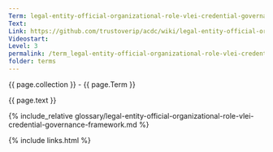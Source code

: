```yaml
---
Term: legal-entity-official-organizational-role-vlei-credential-governance-framework
Text: 
Link: https://github.com/trustoverip/acdc/wiki/legal-entity-official-organizational-role-vlei-credential-governance-framework
Videostart: 
Level: 3
permalink: /term_legal-entity-official-organizational-role-vlei-credential-governance-framework.html
folder: terms
---
```


{{ page.collection }} - {{ page.Term }}

   {{ page.text }}

{% include_relative glossary/legal-entity-official-organizational-role-vlei-credential-governance-framework.md %}

 {% include links.html %} 
